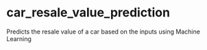 # car_resale_value_prediction
 Predicts the resale value of a car based on the inputs using Machine Learning
